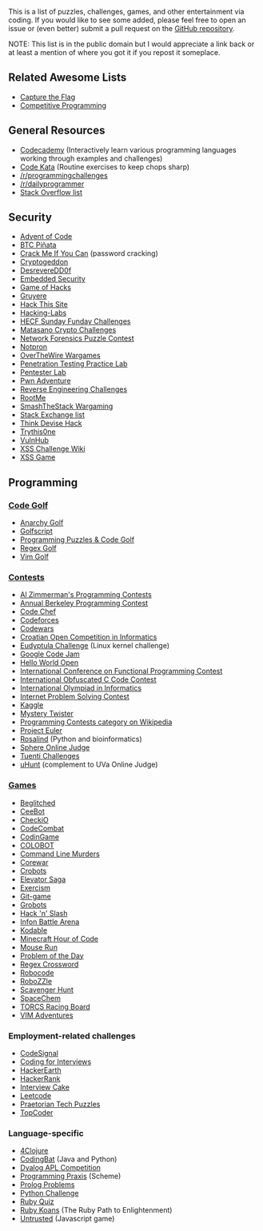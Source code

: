 This is a list of puzzles, challenges, games, and other entertainment via coding. If you would like to see some added, please feel free to open an issue or (even better) submit a pull request on the [GitHub repository](https://github.com/technoskald/coding-entertainment).

NOTE: This list is in the public domain but I would appreciate a link back or at least a mention of where you got it if you repost it someplace.

Related Awesome Lists
---------------------

-   [Capture the Flag](https://github.com/apsdehal/awesome-ctf#wargames)
-   [Competitive Programming](https://github.com/lnishan/awesome-competitive-programming)

General Resources
-----------------

-   [Codecademy](http://codecademy.com) (Interactively learn various programming languages working through examples and challenges)
-   [Code Kata](http://codekata.com) (Routine exercises to keep chops sharp)
-   [/r/programmingchallenges](http://www.reddit.com/r/programmingchallenges)
-   [/r/dailyprogrammer](http://www.reddit.com/r/dailyprogrammer)
-   [Stack Overflow list](http://web.archive.org/web/20131005164353/http://stackoverflow.com/questions/24692/where-can-you-find-fun-educational-programming-challenges)

Security
--------

-   [Advent of Code](https://adventofcode.com/)
-   [BTC Piñata](http://ownme.ipredator.se/)
-   [Crack Me If You Can](http://contest.korelogic.com) (password cracking)
-   [Cryptogeddon](http://cryptogeddon.com)
-   [DesrevereDD0f](http://f0dder.reteam.org/crackmes.htm)
-   [Embedded Security](https://microcorruption.com)
-   [Game of Hacks](http://www.gameofhacks.com)
-   [Gruyere](http://google-gruyere.appspot.com)
-   [Hack This Site](http://www.hackthissite.org)
-   [Hacking-Labs](https://www.hacking-lab.com/index.html)
-   [HECF Sunday Funday Challenges](http://hackingexposedcomputerforensicsblog.blogspot.com/search/label/sunday%20funday)
-   [Matasano Crypto Challenges](http://cryptopals.com)
-   [Network Forensics Puzzle Contest](http://forensicscontest.com/)
-   [Notpron](http://notpron.org/notpron/)
-   [OverTheWire Wargames](http://www.overthewire.org/wargames/)
-   [Penetration Testing Practice Lab](http://www.amanhardikar.com/mindmaps/Practice.html)
-   [Pentester Lab](http://www.pentesterlab.com/exercises/)
-   [Pwn Adventure](http://pwnadventure.com)
-   [Reverse Engineering Challenges](https://challenges.re/)
-   [RootMe](http://www.root-me.org/en/Challenges/)
-   [SmashTheStack Wargaming](http://smashthestack.org)
-   [Stack Exchange list](http://security.stackexchange.com/questions/3592/what-hacking-competitions-challenges-exist)
-   [Think Devise Hack](http://tdhack.com)
-   [Trythis0ne](http://www.trythis0ne.com)
-   [VulnHub](http://vulnhub.com)
-   [XSS Challenge Wiki](https://github.com/cure53/xss-challenge-wiki/wiki)
-   [XSS Game](https://xss-game.appspot.com)

Programming
-----------

### [Code Golf](http://en.wikipedia.org/wiki/Code_golf)

-   [Anarchy Golf](http://golf.shinh.org)
-   [Golfscript](http://www.golfscript.com)
-   [Programming Puzzles & Code Golf](http://codegolf.stackexchange.com)
-   [Regex Golf](http://regex.alf.nu)
-   [Vim Golf](http://vimgolf.com)

### [Contests](http://en.wikipedia.org/wiki/Competitive_programming)

-   [Al Zimmerman's Programming Contests](http://www.azspcs.net)
-   [Annual Berkeley Programming Contest](http://www.cs.berkeley.edu/~hilfingr/programming-contest/index.html)
-   [Code Chef](http://www.codechef.com)
-   [Codeforces](http://codeforces.com)
-   [Codewars](http://www.codewars.com)
-   [Croatian Open Competition in Informatics](http://hsin.hr/coci/)
-   [Eudyptula Challenge](http://eudyptula-challenge.org) (Linux kernel challenge)
-   [Google Code Jam](https://code.google.com/codejam/contests.html)
-   [Hello World Open](https://helloworldopen.com)
-   [International Conference on Functional Programming Contest](http://icfpc2013.cloudapp.net)
-   [International Obfuscated C Code Contest](http://ioccc.org)
-   [International Olympiad in Informatics](http://www.ioinformatics.org)
-   [Internet Problem Solving Contest](http://ipsc.ksp.sk)
-   [Kaggle](http://www.kaggle.com/competitions)
-   [Mystery Twister](https://www.mysterytwisterc3.org/en/)
-   [Programming Contests category on Wikipedia](http://en.wikipedia.org/wiki/Category:Programming_contests)
-   [Project Euler](http://projecteuler.net)
-   [Rosalind](http://rosalind.info/problems/locations/) (Python and bioinformatics)
-   [Sphere Online Judge](http://www.spoj.com/problems/classical/)
-   [Tuenti Challenges](https://contest.tuenti.net/Challenges)
-   [uHunt](http://uhunt.felix-halim.net/id/339) (complement to UVa Online Judge)

### [Games](http://programminggames.org)

-   [Beglitched](https://beglitched.net/)
-   [CeeBot](http://www.ceebot.com/ceebot/index-e.php)
-   [CheckiO](http://www.checkio.org)
-   [CodeCombat](http://codecombat.com)
-   [CodinGame](http://www.codingame.com)
-   [COLOBOT](http://www.ceebot.com/colobot/game-e.php)
-   [Command Line Murders](https://github.com/veltman/clmystery)
-   [Corewar](http://corewar.co.uk)
-   [Crobots](http://tpoindex.github.io/crobots/)
-   [Elevator Saga](http://play.elevatorsaga.com)
-   [Exercism](http://exercism.io)
-   [Git-game](https://github.com/hgarc014/git-game)
-   [Grobots](http://grobots.sourceforge.net)
-   [Hack 'n' Slash](http://www.hacknslashthegame.com)
-   [Infon Battle Arena](http://infon.dividuum.de)
-   [Kodable](http://www.kodable.com)
-   [Minecraft Hour of Code](https://code.org/minecraft)
-   [Mouse Run](http://mouse-run.appspot.com)
-   [Problem of the Day](http://www.problemotd.com)
-   [Regex Crossword](http://regexcrossword.com)
-   [Robocode](http://robocode.sourceforge.net)
-   [RoboZZle](http://www.robozzle.com)
-   [Scavenger Hunt](https://github.com/pushingice/scavenger-hunt)
-   [SpaceChem](http://www.spacechemthegame.com)
-   [TORCS Racing Board](http://www.berniw.org/trb/)
-   [VIM Adventures](http://vim-adventures.com)

### Employment-related challenges

-   [CodeSignal](https://codesignal.com/)
-   [Coding for Interviews](http://codingforinterviews.com)
-   [HackerEarth](https://www.hackerearth.com)
-   [HackerRank](https://www.hackerrank.com)
-   [Interview Cake](https://www.interviewcake.com)
-   [Leetcode](http://leetcode.com)
-   [Praetorian Tech Puzzles](http://www.praetorian.com/challenges/)
-   [TopCoder](https://www.topcoder.com)

### Language-specific

-   [4Clojure](http://www.4clojure.com)
-   [CodingBat](http://codingbat.com) (Java and Python)
-   [Dyalog APL Competition](http://www.dyalogaplcompetition.com)
-   [Programming Praxis](http://programmingpraxis.com) (Scheme)
-   [Prolog Problems](https://sites.google.com/site/prologsite/prolog-problems)
-   [Python Challenge](http://www.pythonchallenge.com)
-   [Ruby Quiz](http://rubyquiz.com)
-   [Ruby Koans](http://rubykoans.com) (The Ruby Path to Enlightenment)
-   [Untrusted](http://alex.nisnevich.com/untrusted/) (Javascript game)
